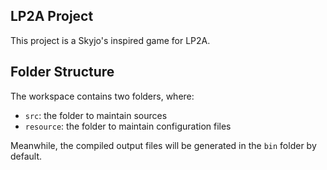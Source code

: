 ## LP2A Project

This project is a Skyjo's inspired game for LP2A.

## Folder Structure

The workspace contains two folders, where:

- `src`: the folder to maintain sources
- `resource`: the folder to maintain configuration files

Meanwhile, the compiled output files will be generated in the `bin` folder by default.
